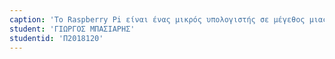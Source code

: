 ```yaml
---
caption: 'Το Raspberry Pi είναι ένας μικρός υπολογιστής σε μέγεθος μιας πιστωτικής κάρτας. Δημιουργήθηκε στο Ηνωμένο Βασίλειο από το Raspberry Pi Foundation για την ευκολότερη εκμάθηση της επιστήμης των υπολογιστών  στα σχολεία.'
student: 'ΓΙΩΡΓΟΣ ΜΠΑΣΙΑΡΗΣ'
studentid: 'Π2018120'
---
```

